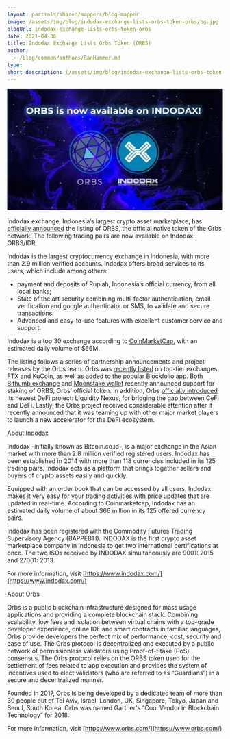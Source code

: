 ```yaml
---
layout: partials/shared/mappers/blog-mapper
image: /assets/img/blog/indodax-exchange-lists-orbs-token-orbs/bg.jpg
blogUrl: indodax-exchange-lists-orbs-token-orbs
date: 2021-04-06
title: Indodax Exchange Lists Orbs Token (ORBS)
author:
  - /blog/common/authors/RanHammer.md
type:
short_description: (/assets/img/blog/indodax-exchange-lists-orbs-token-orbs/photo_2021-04-06_09-36-19-1030x579.jpg)
---
```


![indodax photo](/assets/img/blog/indodax-exchange-lists-orbs-token-orbs/photo_2021-04-06_09-36-19-1030x579.jpg)

Indodax exchange, Indonesia’s largest crypto asset marketplace, has [officially announced](https://blog.indodax.com/the-sandbox-sand-orbs-orbs-listing-on-indodax) the listing of ORBS, the official native token of the Orbs network. The following trading pairs are now available on Indodax: ORBS/IDR

Indodax is the largest cryptocurrency exchange in Indonesia, with more than 2.9 million verified accounts. Indodax offers broad services to its users, which include among others:

- payment and deposits of Rupiah, Indonesia’s official currency, from all local banks;
- State of the art security combining multi-factor authentication, email verification and google authenticator or SMS, to validate and secure transactions;
- Advanced and easy-to-use features with excellent customer service and support.

Indodax is a top 30 exchange according to [CoinMarketCap](https://coinmarketcap.com/rankings/exchanges/), with an estimated daily volume of $66M.

The listing follows a series of partnership announcements and project releases by the Orbs team. Orbs was [recently listed](https://www.orbs.com/kucoin-exchange-lists-orbs-token-orbs/) on top-tier exchanges FTX and KuCoin, as well as [added](https://www.orbs.com/orbs-is-now-available-on-blockfolio/) to the popular Blockfolio app. Both [Bithumb exchange](https://www.orbs.com/bithumb-announces-orbs-staking/) and [Moonstake wallet](https://www.orbs.com/moonstake-partners-with-hybrid-enterprise-grade-blockchain-orbs-to-soon-provide-full-scale-support-for-orbs-universe/) recently announced support for staking of ORBS, Orbs’ official token. In addition, Orbs [officially introduced](https://www.orbs.com/introducing-orbs-liquidity-nexus-liquidity-as-a-service/) its newest DeFi project: Liquidity Nexus, for bridging the gap between CeFi and DeFi. Lastly, the Orbs project received considerable attention after it recently announced that it was teaming up with other major market players to launch a new accelerator for the DeFi ecosystem.

About Indodax

Indodax -initially known as Bitcoin.co.id-, is a major exchange in the Asian market with more than 2.8 million verified registered users. Indodax has been established in 2014 with more than 118 currencies included in its 125 trading pairs. Indodax acts as a platform that brings together sellers and buyers of crypto assets easily and quickly.

Equipped with an order book that can be accessed by all users, Indodax makes it very easy for your trading activities with price updates that are updated in real-time. According to Coinmarketcap, Indodax has an estimated daily volume of about $66 million in its 125 offered currency pairs.

Indodax has been registered with the Commodity Futures Trading Supervisory Agency (BAPPEBTI). INDODAX is the first crypto asset marketplace company in Indonesia to get two international certifications at once. The two ISOs received by INDODAX simultaneously are 9001: 2015 and 27001: 2013.

For more information, visit [https://www.indodax.com/](https://www.indodax.com/)

About Orbs

Orbs is a public blockchain infrastructure designed for mass usage applications and providing a complete blockchain stack. Combining scalability, low fees and isolation between virtual chains with a top-grade developer experience, online IDE and smart contracts in familiar languages, Orbs provide developers the perfect mix of performance, cost, security and ease of use. The Orbs protocol is decentralized and executed by a public network of permissionless validators using Proof-of-Stake (PoS) consensus. The Orbs protocol relies on the ORBS token used for the settlement of fees related to app execution and provides the system of incentives used to elect validators (who are referred to as “Guardians”) in a secure and decentralized manner.

Founded in 2017, Orbs is being developed by a dedicated team of more than 30 people out of Tel Aviv, Israel, London, UK, Singapore, Tokyo, Japan and Seoul, South Korea. Orbs was named Gartner's “Cool Vendor in Blockchain Technology” for 2018.

For more information, visit [https://www.orbs.com/](https://www.orbs.com/)
